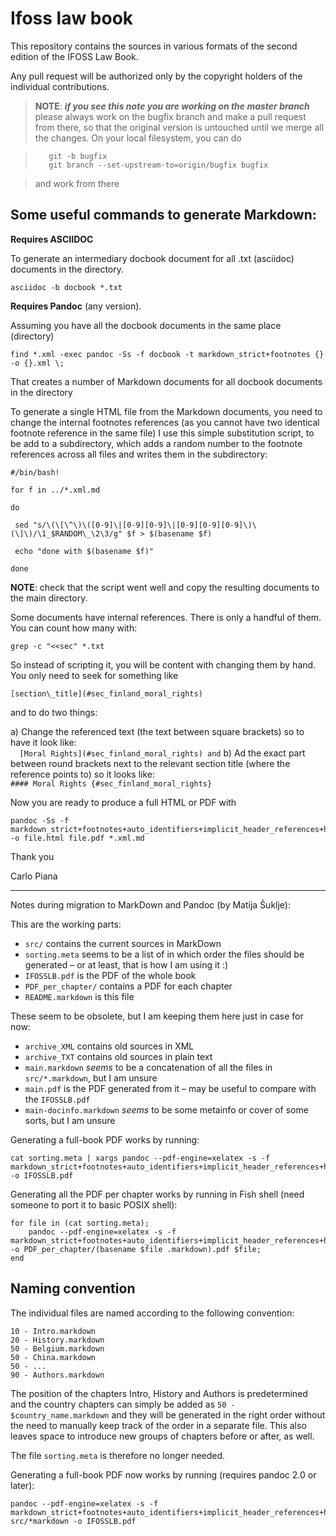 # Ifoss law book

This repository contains the sources in various formats of the second edition of the IFOSS Law Book.

Any pull request will be authorized only by the copyright holders of the individual contributions.

> **NOTE**: **_if you see this note you are working on the master branch_** please always work on the bugfix branch and make a pull request from there, so that the original version is untouched until we merge all the changes. On your local filesystem, you can do 
        
>        git -b bugfix
>        git branch --set-upstream-to=origin/bugfix bugfix

> and work from there

## Some useful commands to generate Markdown:

**Requires ASCIIDOC**

To generate an intermediary docbook document for all .txt (asciidoc) documents in the directory.

    asciidoc -b docbook *.txt

**Requires Pandoc** (any version).


Assuming you have all the docbook documents in the same place (directory)

    find *.xml -exec pandoc -Ss -f docbook -t markdown_strict+footnotes {} -o {}.xml \;

That creates a number of Markdown documents for all docbook documents in the directory

To generate a single HTML file from the Markdown documents, you need to change the internal footnotes references (as you cannot have two identical footnote reference in the same file) I use this simple substitution script, to be add to a subdirectory, which adds a random number to the footnote references across all files and writes them in the subdirectory:

    #/bin/bash!

    for f in ../*.xml.md

    do

     sed "s/\(\[\^\)\([0-9]\|[0-9][0-9]\|[0-9][0-9][0-9]\)\(\]\)/\1_$RANDOM\_\2\3/g" $f > $(basename $f)

     echo "done with $(basename $f)"

    done

**NOTE**: check that the script went well and copy the resulting documents to the main directory.


Some documents have internal references. There is only a handful of them. You can count how many with:

    grep -c "<<sec" *.txt

So instead of scripting it, you will be content with changing them by hand. You only need to seek for something like

    [section\_title](#sec_finland_moral_rights)

and to do two things:

a) Change the referenced text (the text between square brackets) so to have it look like:  
  `  [Moral Rights](#sec_finland_moral_rights) and`
b) Ad the exact part between round brackets next to the relevant section title (where the reference points to) so it looks like:  
`#### Moral Rights {#sec_finland_moral_rights}`


Now you are ready to produce a full HTML or PDF with

    pandoc -Ss -f markdown_strict+footnotes+auto_identifiers+implicit_header_references+header_attributes -o file.html file.pdf *.xml.md

Thank you

Carlo Piana

---

Notes during migration to MarkDown and Pandoc (by Matija Šuklje):

This are the working parts:

- `src/` contains the current sources in MarkDown
- `sorting.meta` seems to be a list of in which order the files should be generated – or at least, that is how I am using it :)
- `IFOSSLB.pdf` is the PDF of the whole book
- `PDF_per_chapter/` contains a PDF for each chapter
- `README.markdown` is this file

These seem to be obsolete, but I am keeping them here just in case for now:

- `archive_XML` contains old sources in XML
- `archive_TXT` contains old sources in plain text
- `main.markdown` _seems_ to be a concatenation of all the files in `src/*.markdown`, but I am unsure
- `main.pdf` is the PDF generated from it – may be useful to compare with the `IFOSSLB.pdf`
- `main-docinfo.markdown` _seems_ to be some metainfo or cover of some sorts, but I am unsure

Generating a full-book PDF works by running:

```
cat sorting.meta | xargs pandoc --pdf-engine=xelatex -s -f markdown_strict+footnotes+auto_identifiers+implicit_header_references+header_attributes+smart -o IFOSSLB.pdf
```

Generating all the PDF per chapter works by running in Fish shell (need someone to port it to basic POSIX shell):

```fish
for file in (cat sorting.meta);
	pandoc --pdf-engine=xelatex -s -f markdown_strict+footnotes+auto_identifiers+implicit_header_references+header_attributes+smart -o PDF_per_chapter/(basename $file .markdown).pdf $file;
end
```


## Naming convention

The individual files are named according to the following convention:

```
10 - Intro.markdown
20 - History.markdown
50 - Belgium.markdown
50 - China.markdown
50 - ...
90 - Authors.markdown
```

The position of the chapters Intro, History and Authors is predetermined and the country chapters can simply be added as `50 - $country_name.markdown` and they will be generated in the right order without the need to manually keep track of the order in a separate file. This also leaves space to introduce new groups of chapters before or after, as well.

The file `sorting.meta` is therefore no longer needed. 

Generating a full-book PDF now works by running (requires pandoc 2.0 or later):

```
pandoc --pdf-engine=xelatex -s -f markdown_strict+footnotes+auto_identifiers+implicit_header_references+header_attributes+smart src/*markdown -o IFOSSLB.pdf
```